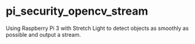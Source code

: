 # pi_security_opencv_stream
Using Raspberry Pi 3 with Stretch Light to detect objects as smoothly as possible and output a stream.
